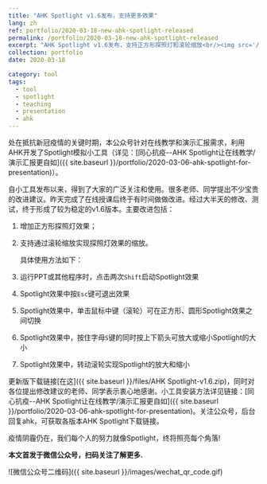 ```yaml
---
title: "AHK Spotlight v1.6发布，支持更多效果"
lang: zh
ref: portfolio/2020-03-18-new-ahk-spotlight-released
permalink: /portfolio/2020-03-18-new-ahk-spotlight-released
excerpt: "AHK Spotlight v1.6发布，支持正方形探照灯和滚轮缩放<br/><img src='/images/presentation.jpg'>"
collection: portfolio
date: 2020-03-18

category: tool
tags:
  - tool
  - spotlight
  - teaching
  - presentation
  - ahk
---
```


处在抵抗新冠疫情的关键时期，本公众号针对在线教学和演示汇报需求，利用AHK开发了Spotlight模拟小工具（详见：[同心抗疫--AHK Spotlight让在线教学/演示汇报更自如]({{ site.baseurl }}/portfolio/2020-03-06-ahk-spotlight-for-presentation)）。

自小工具发布以来，得到了大家的广泛关注和使用。很多老师、同学提出不少宝贵的改进建议。昨天完成了在线授课后终于有时间做做改进。经过大半天的修改、测试，终于形成了较为稳定的v1.6版本。主要改进包括：

1. 增加正方形探照灯效果；

2. 支持通过滚轮缩放实现探照灯效果的缩放。


    具体使用方法如下：

1. 运行PPT或其他程序时，点击两次`Shift`启动Spotlight效果

2. Spotlight效果中按`Esc`键可退出效果

3. Spotlight效果中，单击鼠标中键（滚轮）可在正方形、圆形Spotlight效果之间切换

4. Spotlight效果中，按住字母`S`键的同时按上下箭头可放大或缩小Spotlight的大小

5. Spotlight效果中，转动滚轮实现Spotlight的放大和缩小

更新版下载链接[在这]({{ site.baseurl }}/files/AHK Spotlight-v1.6.zip)，同时对各位提出修改建议的老师、同学表示衷心地感谢。小工具安装方法详见链接：[同心抗疫--AHK Spotlight让在线教学/演示汇报更自如]({{ site.baseurl }}/portfolio/2020-03-06-ahk-spotlight-for-presentation)。关注公众号，后台回复ahk，可获取各版本AHK Spotlight下载链接。

疫情阴霾仍在，我们每个人的努力就像Spotlight，终将照亮每个角落!

**本文首发于微信公众号，扫码关注了解更多.**

![微信公众号二维码]({{ site.baseurl }}/images/wechat_qr_code.gif)
